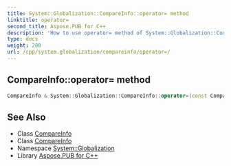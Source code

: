 ```yaml
---
title: System::Globalization::CompareInfo::operator= method
linktitle: operator=
second_title: Aspose.PUB for C++
description: 'How to use operator= method of System::Globalization::CompareInfo class in C++.'
type: docs
weight: 200
url: /cpp/system.globalization/compareinfo/operator=/
---
```

## CompareInfo::operator= method




```cpp
CompareInfo & System::Globalization::CompareInfo::operator=(const CompareInfo &)=delete
```

## See Also

* Class [CompareInfo](../)
* Class [CompareInfo](../)
* Namespace [System::Globalization](../../)
* Library [Aspose.PUB for C++](../../../)
